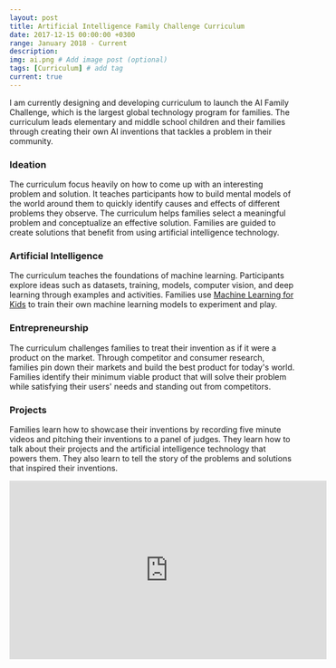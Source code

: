 ```yaml
---
layout: post
title: Artificial Intelligence Family Challenge Curriculum
date: 2017-12-15 00:00:00 +0300
range: January 2018 - Current
description:
img: ai.png # Add image post (optional)
tags: [Curriculum] # add tag
current: true
---
```


I am currently designing and developing curriculum to launch the AI Family Challenge, which is the largest global technology program for families. The curriculum leads elementary and middle school children and their families through creating their own AI inventions that tackles a problem in their community.

### Ideation
The curriculum focus heavily on how to come up with an interesting problem and solution. It teaches participants how to build mental models of the world around them to quickly identify causes and effects of different problems they observe. The curriculum helps families select a meaningful problem and conceptualize an effective solution. Families are guided to create solutions that benefit from using artificial intelligence technology.

### Artificial Intelligence
The curriculum teaches the foundations of machine learning. Participants explore ideas such as datasets, training, models, computer vision, and deep learning through examples and activities. Families use [Machine Learning for Kids](https://machinelearningforkids.co.uk/) to train their own machine learning models to experiment and play.

### Entrepreneurship
The curriculum challenges families to treat their invention as if it were a product on the market. Through competitor and consumer research, families pin down their markets and build the best product for today's world. Families identify their minimum viable product that will solve their problem while satisfying their users' needs and standing out from competitors.

### Projects
Families learn how to showcase their inventions by recording five minute videos and pitching their inventions to a panel of judges. They learn how to talk about their projects and the artificial intelligence technology that powers them. They also learn to tell the story of the problems and solutions that inspired their inventions.

<iframe width="560" height="315" src="https://www.youtube.com/embed/58R80Xk6Hgw" frameborder="0" gesture="media" allow="encrypted-media" allowfullscreen class="center-image"></iframe>